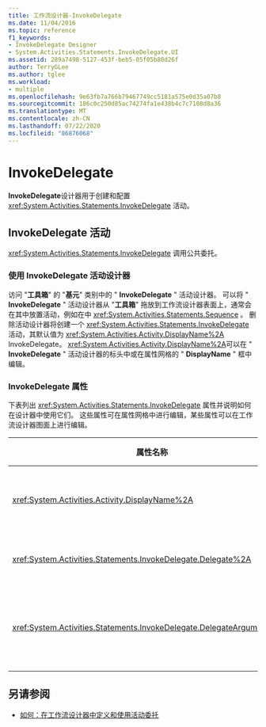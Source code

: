 ```yaml
---
title: 工作流设计器-InvokeDelegate
ms.date: 11/04/2016
ms.topic: reference
f1_keywords:
- InvokeDelegate Designer
- System.Activities.Statements.InvokeDelegate.UI
ms.assetid: 289a7498-5127-453f-beb5-05f05b80d26f
author: TerryGLee
ms.author: tglee
ms.workload:
- multiple
ms.openlocfilehash: 9e63fb7a766b79467749cc5181a575e0d35a07b8
ms.sourcegitcommit: 186c0c250d85ac74274fa1e438b4c7c7108d8a36
ms.translationtype: MT
ms.contentlocale: zh-CN
ms.lasthandoff: 07/22/2020
ms.locfileid: "86876068"
---
```

# <a name="invokedelegate"></a>InvokeDelegate

**InvokeDelegate**设计器用于创建和配置 <xref:System.Activities.Statements.InvokeDelegate> 活动。

## <a name="the-invokedelegate-activity"></a>InvokeDelegate 活动

<xref:System.Activities.Statements.InvokeDelegate> 调用公共委托。

### <a name="use-the-invokedelegate-activity-designer"></a>使用 InvokeDelegate 活动设计器

访问 "**工具箱**" 的 "**基元**" 类别中的 " **InvokeDelegate** " 活动设计器。 可以将 " **InvokeDelegate** " 活动设计器从 "**工具箱**" 拖放到工作流设计器表面上，通常会在其中放置活动，例如在中 <xref:System.Activities.Statements.Sequence> 。 删除活动设计器将创建一个 <xref:System.Activities.Statements.InvokeDelegate> 活动，其默认值为 <xref:System.Activities.Activity.DisplayName%2A> InvokeDelegate。 <xref:System.Activities.Activity.DisplayName%2A>可以在 " **InvokeDelegate** " 活动设计器的标头中或在属性网格的 " **DisplayName** " 框中编辑。

### <a name="the-invokedelegate-properties"></a>InvokeDelegate 属性

下表列出 <xref:System.Activities.Statements.InvokeDelegate> 属性并说明如何在设计器中使用它们。 这些属性可在属性网格中进行编辑，某些属性可以在工作流设计器图面上进行编辑。

|属性名称|必选|使用情况|
|-|--------------|-|
|<xref:System.Activities.Activity.DisplayName%2A>|错误|<xref:System.Activities.Statements.InvokeDelegate> 活动的友好名称。 默认值为 InvokeDelegate。<br /><br /> 尽管 <xref:System.Activities.Activity.DisplayName%2A> 不是严格需要的，但最好使用一个。|
|<xref:System.Activities.Statements.InvokeDelegate.Delegate%2A>|正确|要在执行活动时调用的 <xref:System.Activities.ActivityDelegate> 的名称。 此属性可以在设计器图面上进行编辑，并且是必需的。|
|<xref:System.Activities.Statements.InvokeDelegate.DelegateArguments%2A>|错误|调用委托的参数集合。 键是中的参数对象的名称 <xref:System.Activities.ActivityDelegate> ，值是计算表达式并将其分配给相应参数对象的参数。 若要显示可在其中设置此属性的 " **DelegateArguments** " 对话框，请单击 "属性" 网格的 " **DelegateArguments** " 字段中的省略号按钮。 单击 "**创建自变量**" 字段以添加参数。|

## <a name="see-also"></a>另请参阅

- [如何：在工作流设计器中定义和使用活动委托](../workflow-designer/how-to-define-and-consume-activity-delegates-in-the-workflow-designer.md)
